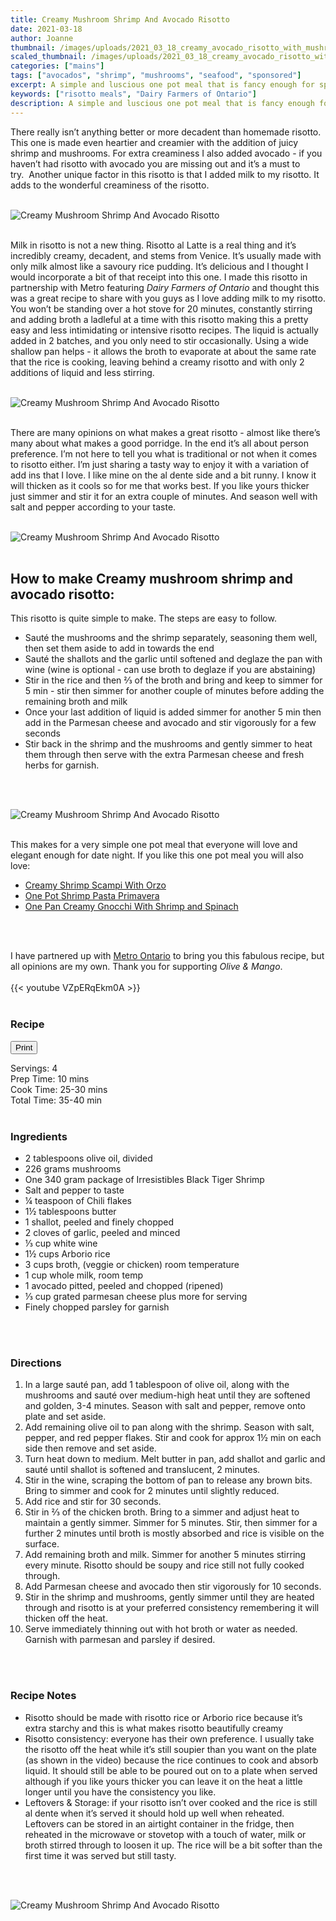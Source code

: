 ```yaml
---
title: Creamy Mushroom Shrimp And Avocado Risotto
date: 2021-03-18
author: Joanne
thumbnail: /images/uploads/2021_03_18_creamy_avocado_risotto_with_mushroom_shrimp_1.jpg
scaled_thumbnail: /images/uploads/2021_03_18_creamy_avocado_risotto_with_mushroom_shrimp_0.jpg
categories: ["mains"]
tags: ["avocados", "shrimp", "mushrooms", "seafood", "sponsored"]
excerpt: A simple and luscious one pot meal that is fancy enough for special occasions
keywords: ["risotto meals", "Dairy Farmers of Ontario"]
description: A simple and luscious one pot meal that is fancy enough for special occasions
---
```

<span class="blog-text">

There really isn’t anything better or more decadent than homemade risotto. This one is made even heartier and creamier with the addition of juicy shrimp and mushrooms. For extra creaminess I also added avocado - if you haven’t had risotto with avocado you are missing out and it’s a must to try.  Another unique factor in this risotto is that I added milk to my risotto. It adds to the wonderful creaminess of the risotto. 
</br>
</br>

![Creamy Mushroom Shrimp And Avocado Risotto](/images/uploads/2021_03_18_creamy_avocado_risotto_with_mushroom_shrimp_2.jpg)
</br>
</br>

Milk in risotto is not a new thing. Risotto al Latte is a real thing and it’s incredibly creamy, decadent, and stems from Venice. It’s usually made with only milk almost like a savoury rice pudding. It’s delicious and I thought I would incorporate a bit of that receipt into this one. I made this risotto in partnership with Metro featuring _Dairy Farmers of Ontario_ and thought this was a great recipe to share with you guys as I love adding milk to my risotto. You won’t be standing over a hot stove for 20 minutes, constantly stirring and adding broth a ladleful at a time with this risotto making this a pretty easy and less intimidating or intensive risotto recipes. The liquid is actually added in 2 batches, and you only need to stir occasionally. Using a wide shallow pan helps - it allows the broth to evaporate at about the same rate that the rice is cooking, leaving behind a creamy risotto and with only 2 additions of liquid and less stirring. 
</br>
</br>

![Creamy Mushroom Shrimp And Avocado Risotto](/images/uploads/2021_03_18_creamy_avocado_risotto_with_mushroom_shrimp_3.jpg)
</br>
</br>

There are many opinions on what makes a great risotto - almost like there’s many about what makes a good porridge. In the end it’s all about person preference. I’m not here to tell you what is traditional or not when it comes to risotto either. I’m just sharing a tasty way to enjoy it with a variation of add ins that I love. I like mine on the al dente side and a bit runny. I know it will thicken as it cools so for me that works best. If you like yours thicker just simmer and stir it for an extra couple of minutes. And season well with salt and pepper according to your taste. 
</br>
</br>

![Creamy Mushroom Shrimp And Avocado Risotto](/images/uploads/2021_03_18_creamy_avocado_risotto_with_mushroom_shrimp_4.jpg)
</br>
</br>

## How to make Creamy mushroom shrimp and avocado risotto:
This risotto is quite simple to make. The steps are easy to follow.
* Sauté the mushrooms and the shrimp separately, seasoning them well, then set them aside to add in towards the end 
* Sauté the shallots and the garlic until softened and deglaze the pan with wine (wine is optional - can use broth to deglaze if you are abstaining) 
* Stir in the rice and then &frac23; of the broth and bring and keep to simmer for 5 min - stir then simmer for another couple of minutes before adding the remaining broth and milk 
* Once your last addition of liquid is added simmer for another 5 min then add in the Parmesan cheese and avocado and stir vigorously for a few seconds
* Stir back in the shrimp and the mushrooms and gently simmer to heat them through then serve with the extra Parmesan cheese and fresh herbs for garnish.
</br>
</br>

![Creamy Mushroom Shrimp And Avocado Risotto](/images/uploads/2021_03_18_creamy_avocado_risotto_with_mushroom_shrimp_5.jpg)
</br>
</br>

This makes for a very simple one pot meal that everyone will love and elegant enough for date night. If you like this one pot meal you will also love: 
* <span class="highlight"><a href="https://www.oliveandmango.com/creamy-shrimp-scampi-with-orzo">Creamy Shrimp Scampi With Orzo</a></span>
* <span class="highlight"><a href="https://www.oliveandmango.com/one-pot-shrimp-pasta-primavera">One Pot Shrimp Pasta Primavera</a></span>
* <span class="highlight"><a href="https://www.oliveandmango.com/one-pan-creamy-gnocchi-with-shrimp-and-spinach">One Pan Creamy Gnocchi With Shrimp and Spinach </a></span>
</br>
</br>

I have partnered up with <span class="highlight"><a rel="nofollow" href="https://www.metro.ca/en?utm_source=TheOliveAndMango&utm_medium=influencer&utm_campaign=metro">Metro Ontario</a></span> to bring you this fabulous recipe, but all opinions are my own. Thank you for supporting _Olive & Mango_.
</br>
</br>
{{< youtube VZpERqEkm0A >}}
</br>
</br>
</span>

### Recipe
<div print_button><form>
<input type="button" value="Print" class="btn__print" onClick="window.print()">
</form></div>

<div>Servings: <span itemprop="recipeYield">4</div>
<div>Prep Time: <meta itemprop="prepTime" content="PT10M">10 mins</div>
<div>Cook Time: <meta itemprop="cookTime" content="PT30M">25-30 mins</div>
<div>Total Time: 35-40 min</div>
</br>

### Ingredients

* <span itemprop="recipeIngredient">2 tablespoons olive oil, divided </span>
* <span itemprop="recipeIngredient">226 grams mushrooms  </span>
* <span itemprop="recipeIngredient">One 340 gram package of Irresistibles Black Tiger Shrimp </span>
* <span itemprop="recipeIngredient">Salt and pepper to taste </span>
* <span itemprop="recipeIngredient">&frac14; teaspoon of Chili flakes  </span>
* <span itemprop="recipeIngredient">1&frac12; tablespoons butter </span>
* <span itemprop="recipeIngredient">1 shallot, peeled and finely chopped </span>
* <span itemprop="recipeIngredient">2 cloves of garlic, peeled and minced </span>
* <span itemprop="recipeIngredient">&frac13; cup white wine  </span>
* <span itemprop="recipeIngredient">1&frac12; cups Arborio rice </span>
* <span itemprop="recipeIngredient">3 cups broth, (veggie or chicken) room temperature  </span>
* <span itemprop="recipeIngredient">1 cup whole milk, room temp </span>
* <span itemprop="recipeIngredient">1 avocado pitted, peeled and chopped (ripened) </span>
* <span itemprop="recipeIngredient">&frac13; cup grated parmesan cheese plus more for serving  </span>
* <span itemprop="recipeIngredient">Finely chopped parsley for garnish </span>
</br>
</br>

### Directions
1. In a large sauté pan, add 1 tablespoon of olive oil, along with the mushrooms and sauté over medium-high heat until they are softened and golden, 3-4 minutes. Season with salt and pepper, remove onto plate and set aside. 
1. Add remaining olive oil to pan along with the shrimp. Season with salt, pepper, and red pepper flakes. Stir and cook for approx 1&frac12; min on each side then remove and set aside.
1. Turn heat down to medium. Melt butter in pan, add shallot and garlic and sauté until shallot is softened and translucent, 2 minutes. 
1. Stir in the wine, scraping the bottom of pan to release any brown bits. Bring to simmer and cook for 2 minutes until slightly reduced. 
1. Add rice and stir for 30 seconds.
1. Stir in &frac23; of the chicken broth. Bring to a simmer and adjust heat to maintain a gently simmer. Simmer for 5 minutes. Stir, then simmer for a further 2 minutes until broth is mostly absorbed and rice is visible on the surface.
1. Add remaining broth and milk. Simmer for another 5 minutes stirring every minute. Risotto should be soupy and rice still not fully cooked through. 
1. Add Parmesan cheese and avocado then stir vigorously for 10 seconds. 
1. Stir in the shrimp and mushrooms, gently simmer until they are heated through and risotto is at your preferred consistency remembering it will thicken off the heat.
1. Serve immediately thinning out with hot broth or water as needed. Garnish with parmesan and parsley if desired.
</br>
</br>

### Recipe Notes

* Risotto should be made with risotto rice or Arborio rice because it’s extra starchy and this is what makes risotto beautifully creamy 
* Risotto consistency: everyone has their own preference. I usually take the risotto off the heat while it’s still soupier than you want on the plate (as shown in the video) because the rice continues to cook and absorb liquid. It should still be able to be poured out on to a plate when served although if you like yours thicker you can leave it on the heat a little longer until you have the consistency you like. 
* Leftovers & Storage: if your risotto isn’t over cooked and the rice is still al dente when it’s served it should hold up well when reheated. Leftovers can be stored in an airtight container in the fridge, then reheated in the microwave  or stovetop with a touch of water, milk or broth stirred through to loosen it up. The rice will be a bit softer than the first time it was served but still tasty. 
</br>
</br>

![Creamy Mushroom Shrimp And Avocado Risotto](/images/uploads/2021_03_18_creamy_avocado_risotto_with_mushroom_shrimp_6.jpg)